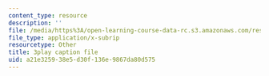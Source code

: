 ```yaml
---
content_type: resource
description: ''
file: /media/https%3A/open-learning-course-data-rc.s3.amazonaws.com/res-9-003-brains-minds-and-machines-summer-course-summer-2015/a21e325938e5d30f136e9867da80d575_hRAlCx8Xd0Q.srt
file_type: application/x-subrip
resourcetype: Other
title: 3play caption file
uid: a21e3259-38e5-d30f-136e-9867da80d575
---
```

